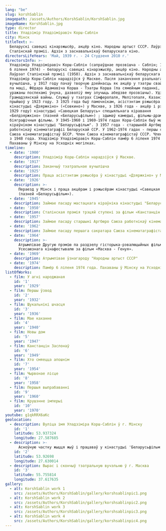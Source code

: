 ```yaml
---
lang: "be"
slug: korshSablin
imagepath: /assets/Authors/KorshSablin/KorshSablin.jpg
imageName: KorshSablin.jpg
type: director
title: Уладзімір Уладзіміравіч Корш-Саблін
city: Мінск
titleText: >-
  Беларускі савецкі кінарэжысёр, акцёр кіно. Народны артыст СССР. Лаўрэат
  Сталінскай прэміі. Адзін з заснавальнікаў беларускага кіно.
directorsLifeYears: 'Май, 1939 г. - 24 Cтудзеня 2010 г.'
directorsInfo: >-
  Уладзімір Уладзіміравіч Корш-Саблін (сапраўднае прозвішча - Саблін; 16 (29) сакавіка 1900, Масква -
  6 ліпеня 1974) - беларускі савецкі кінарэжысёр, акцёр кіно. Народны артыст СССР (1969).
  Лаўрэат Сталінскай прэміі (1950). Адзін з заснавальнікаў беларускага кіно.
  Уладзімір Корш-Саблін нарадзіўся ў Маскве. Пасля заканчэння рэальнага
  вучылішча, у 1917 году пачаў творчую дзейнасць як акцёр у тэатры свайго дзеда
  па маці, Фёдара Адамавіча Корша - Тэатры Корша (па сямейным паданні, дзед,
  уражаны поспехамі ўнука, дазволіў яму злучыць абедзве прозвішчы). Удзельнік
  Грамадзянскай вайны. Служыў у тэатрах Сімферопаля, Мелітопаля, Казані. У кіно
  прыйшоў у 1923 году. З 1925 года быў памочнікам, асістэнтам рэжысёра і акцёрам
  кінастудыі «Дзяржкіно» («Совкино») у Маскве, з 1926 года - акцёр і рэжысёр (з
  1929 году) кінастудыі «Савецкая Беларусь» спецыяльнага кіравання
  «Белдзяржкіно» (пазней «Беларусьфільм») ; здымаў камедыі, фільмы-драмы,
  біяграфічныя фільмы. У 1945-1960 і 1969-1974 гадах Корш-Саблін быў мастацкім
  кіраўніком кінастудыі "Беларусьфільм". З 1957 года - старшынёй Аргбюро Саюза
  работнікаў кінематаграфіі Беларускай ССР. У 1962-1974 гадах - першы сакратар
  Саюза кінематаграфістаў БССР. Член Саюза кінематаграфістаў СССР. Член ВКП (б)
  з 1948 года. Уладзімір Уладзіміравіч Корш-Саблін памёр 6 ліпеня 1974 года.
  Пахаваны ў Мінску на Усходніх могілках.
timeline:
  - date: '1900'
    description: Уладзімір Корш-Саблін нарадзіўся ў Маскве.
  - date: '1917'
    description: Заканчыў тэатральнае вучылішча
  - date: '1925'
    description: Праца асістэнтам рэжысёра ў кінастудыі «Дзяржкіно» у Маскве
  - date: '1926'
    description: >-
      Пераезд у Мінск і праца акцёрам і рэжысёрам кінастудыі «Савецкая Беларусь»
      (пазней «Беларусьфільм»).
  - date: '1945'
    description: Займае пасаду мастацкага кіраўніка кінастудыі "Беларусьфільм"
  - date: '1950'
    description: Сталінская прэмія трэцяй ступені за фільм «Канстанцін Заслонаў»
  - date: '1957'
    description: Займае пасаду старшыні Аргбюро Саюза работнікаў кінематаграфіі Беларускай ССР.
  - date: '1962'
    description: Займае пасаду першага сакратара Саюза кінематаграфістаў Беларусі.
  - date: '1964'
    description: >-
      Атрымлівае Другую прэмію па раздзелу гісторыка-рэвалюцыйных фільмаў I-га
      Усесаюзнага кінафестывалю за фільм «Масква - Генуя».
  - date: '1969'
    description: Атрымлівае ўзнагароду "Народны артыст СССР"
  - date: '1974'
    description: Памёр 6 ліпеня 1974 года. Пахаваны ў Мінску на Усходніх могілках
listOfWorks:
  - film: У агні народжаная
    id: '1'
    year: '1929'
  - film: Першы ўзвод
    id: '2'
    year: '1932'
  - film: Шукальнікі шчасця
    id: '3'
    year: '1936' 
  - film: Мае каханне
    id: '4'
    year: '1940'
  - film: Новы дом
    id: '5'
    year: '1947'
  - film: Канстанцін Заслонаў
    id: '6'
    year: '1949'
  - film: Хто смяецца апошнім
    id: '7'
    year: '1954'
  - film: Чырвонае лісце
    id: '8'
    year: '1958'
  - film: Першыя выпрабаванні
    id: '9'
    year: '1960'
  - film: Крушэнне імперыі
    id: '10'
    year: '1970'
youtube: g1qkRRX6aKc
geolocation:
  - description: Вуліца імя Уладзіміра Корш-Саблін ў г. Мінску
    id: '1'
    latitude: 53.937324
    longitude: 27.587685
  - description: >-
      Асноўную частку жыцця жыў і працаваў у кінастудыі 'Беларусьфільм' ў г.Мінску.
    id: '2'
    latitude: 53.92698
    longitude: 27.630014
  - description: Вырас і скончыў тэатральную вучэльню ў г. Масква
    id: '3'
    latitude: 55.755814
    longitude: 37.617635
gallery:
  - alt: KorshSablin work 1
    src: /assets/Authors/KorshSablin/gallery/korshsablinpic1.png
  - alt: KorshSablin work 2
    src: /assets/Authors/KorshSablin/gallery/korshsablinpic2.png
  - alt: KorshSablin work 3
    src: /assets/Authors/KorshSablin/gallery/korshsablinpic3.png
  - alt: KorshSablin work 4
    src: /assets/Authors/KorshSablin/gallery/korshsablinpic4.png
---
```


